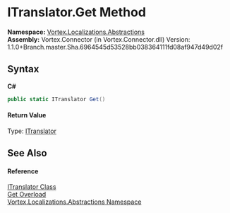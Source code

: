 # ITranslator.Get Method 
 

**Namespace:**&nbsp;<a href="N_Vortex_Localizations_Abstractions.md">Vortex.Localizations.Abstractions</a><br />**Assembly:**&nbsp;Vortex.Connector (in Vortex.Connector.dll) Version: 1.1.0+Branch.master.Sha.6964545d53528bb038364111fd08af947d49d02f

## Syntax

**C#**<br />
``` C#
public static ITranslator Get()
```


#### Return Value
Type: <a href="T_Vortex_Localizations_Abstractions_ITranslator.md">ITranslator</a>

## See Also


#### Reference
<a href="T_Vortex_Localizations_Abstractions_ITranslator.md">ITranslator Class</a><br /><a href="Overload_Vortex_Localizations_Abstractions_ITranslator_Get.md">Get Overload</a><br /><a href="N_Vortex_Localizations_Abstractions.md">Vortex.Localizations.Abstractions Namespace</a><br />